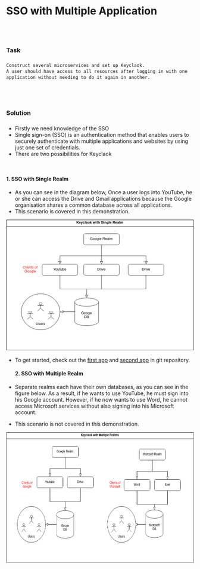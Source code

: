 SSO with Multiple Application
=============================
<br><h3>Task<h3> 
----------------

	Construct several microservices and set up Keyclaok.
	A user should have access to all resources after logging in with one  application without needing to do it again in another. 
 
 
<br><h3>Solution<h3> 
-----------------

- Firstly we need knowledge of the SSO
- Single sign-on (SSO) is an authentication method that enables users to securely authenticate with multiple applications and websites by using just one set of credentials.
- There are two possibilities for Keyclaok 

<br><h4>1. SSO with Single Realm</h4> 

- As you can see in the diagram below, Once a user logs into YouTube, he or she can access the Drive and Gmail applications because the Google organisation shares a common database across all applications. 
- This scenario is covered in this demonstration. 
<img src="Single Realm.png" alt="Single Realm" style="width:600px;height:350px;">

- To get started, check out the <a target = "_blank" href="https://github.com/pradipinexture/keycloak-with-spring-boot/tree/main/3.%20SSO%20With%20Multiple%20Application/keycloak-demo">first app</a> and <a target = "_blank" href="https://github.com/pradipinexture/keycloak-with-spring-boot/tree/main/3.%20SSO%20With%20Multiple%20Application/keycloak-demo2">second app</a>  in git repository.
<br><h4>2. SSO with Multiple Realm</h4> 

- Separate realms each have their own databases, as you can see in the figure below.
As a result, if he wants to use YouTube, he must sign into his Google account. However, if he now wants to use Word, he cannot access Microsoft services without also signing into his Microsoft account. 
- This scenario is not covered in this demonstration.
<img src="Multiple Realms.png" alt="Multiple Realms" style="width:700px;height:350px;">

